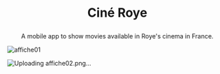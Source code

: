 <h1><p align="center">
Ciné Roye
</p></h1>

<p align ="center">
A mobile app to show movies available in Roye's cinema in France.
</p>


![affiche01](https://github.com/YoanMen/CineRoye/assets/114339661/663adbd7-d342-4a07-9e09-718b4e966db2)

![Uploading affiche02.png…]()
